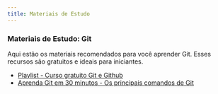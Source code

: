 ```yaml
---
title: Materiais de Estudo
---
```

### Materiais de Estudo: Git

Aqui estão os materiais recomendados para você aprender Git. Esses recursos são gratuitos e ideais para iniciantes.

- [Playlist - Curso gratuito Git e Github](https://www.youtube.com/watch?v=2c7yWlpWDJM&list=PLcoYAcR89n-qbO7YAVj5S0alABLis_QVU)
- [Aprenda Git em 30 minutos - Os principais comandos de Git](https://www.youtube.com/watch?v=Zwv9qRyVeU4)
